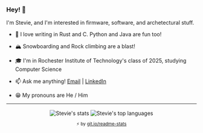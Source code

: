 ### Hey! 👋

I'm Stevie, and I'm interested in firmware, software, and archetectural stuff.

- 💖 I love writing in Rust and C. Python and Java are fun too!

- 🏔 Snowboarding and Rock climbing are a blast!

- 🎓 I'm in Rochester Institute of Technology's class of 2025, studying Computer Science

- 📫 Ask me anything! <a href="mailto: sda1341@rit.edu">Email</a> | <a href="https://www.linkedin.com/in/stevie-alvarez/">LinkedIn</a>

- 😁 My pronouns are He / Him

<hr>

<div align="center">
  <div>
    <img align="center" src="https://github-readme-stats.vercel.app/api?username=Shiztev&layout=compact&cache_seconds=300&include_all_commits=true&line_height=27&theme=radical&show_icons=true&hide_border=true" alt="Stevie's stats"/>
    <img align="center" src="https://github-readme-stats.vercel.app/api/top-langs/?username=Shiztev&layout=compact&theme=radical&cache_seconds=300&hide_border=true" alt="Stevie's top languages"/>
    </br>
    <sub><p align="center">⚡️ by <a target="_blank" href="https://git.io/readme-stats">git.io/readme-stats</a></p></sub>
  <div>
</div>
